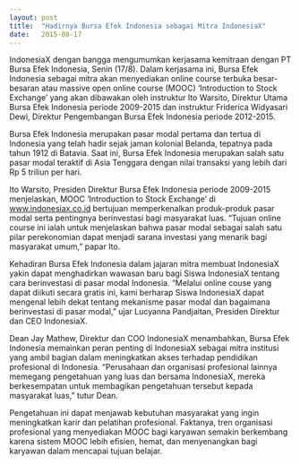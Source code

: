 ```yaml
---
layout: post
title:  "Hadirnya Bursa Efek Indonesia sebagai Mitra IndonesiaX"
date:   2015-08-17
---
```


IndonesiaX dengan bangga mengumumkan kerjasama kemitraan dengan PT Bursa Efek Indonesia, Senin (17/8). Dalam kerjasama ini, Bursa Efek Indonesia sebagai mitra akan menyediakan online course terbuka besar-besaran atau massive open online course (MOOC) ‘Introduction to Stock Exchange’ yang akan dibawakan oleh instruktur Ito Warsito, Direktur Utama Bursa Efek Indonesia periode 2009-2015 dan instruktur Friderica Widyasari Dewi, Direktur Pengembangan Bursa Efek Indonesia periode 2012-2015.
 
Bursa Efek Indonesia merupakan pasar modal pertama dan tertua di Indonesia yang telah hadir sejak jaman kolonial Belanda, tepatnya pada tahun 1912 di Batavia. Saat ini, Bursa Efek Indonesia merupakan salah satu pasar modal teraktif di Asia Tenggara dengan nilai transaksi yang lebih dari Rp 5 triliun per hari.
 
Ito Warsito, Presiden Direktur Bursa Efek Indonesia periode 2009-2015 menjelaskan, MOOC ‘Introduction to Stock Exchange’ di www.indonesiax.co.id bertujuan memperkenalkan produk-produk pasar modal serta pentingnya berinvestasi bagi masyarakat luas. “Tujuan online course ini ialah untuk menjelaskan bahwa pasar modal sebagai salah satu pilar perekonomian dapat menjadi sarana investasi yang menarik bagi masyarakat umum,” papar Ito.
 
Kehadiran Bursa Efek Indonesia dalam jajaran mitra membuat IndonesiaX yakin dapat menghadirkan wawasan baru bagi Siswa IndonesiaX tentang cara berinvestasi di pasar modal Indonesia. “Melalui online couse yang dapat diikuti secara gratis ini, kami berharap Siswa IndonesiaX dapat mengenal lebih dekat tentang mekanisme pasar modal dan bagaimana berinvestasi di pasar modal,” ujar Lucyanna Pandjaitan, Presiden Direktur dan CEO IndonesiaX.
 
Dean Jay Mathew, Direktur dan COO IndonesiaX menambahkan, Bursa Efek Indonesia memainkan peran penting di IndonesiaX sebagai mitra institusi yang ambil bagian dalam meningkatkan akses terhadap pendidikan profesional di Indonesia. “Perusahaan dan organisasi profesional lainnya memegang pengetahuan yang luas dan bersama IndonesiaX, mereka berkesempatan untuk membagikan pengetahuan tersebut kepada masyarakat luas,” tutur Dean.
 
Pengetahuan ini dapat menjawab kebutuhan masyarakat yang ingin meningkatkan karir dan pelatihan profesional. Faktanya, tren organisasi profesional yang menyediakan MOOC bagi karyawan semakin berkembang karena sistem MOOC lebih efisien, hemat, dan menyenangkan bagi karyawan dalam mencapai tujuan belajar.